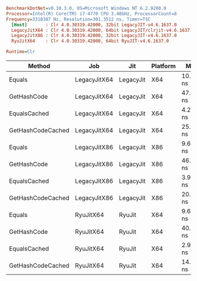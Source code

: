 ``` ini

BenchmarkDotNet=v0.10.3.0, OS=Microsoft Windows NT 6.2.9200.0
Processor=Intel(R) Core(TM) i7-4770 CPU 3.40GHz, ProcessorCount=8
Frequency=3318387 Hz, Resolution=301.3512 ns, Timer=TSC
  [Host]       : Clr 4.0.30319.42000, 32bit LegacyJIT-v4.6.1637.0
  LegacyJitX64 : Clr 4.0.30319.42000, 64bit LegacyJIT/clrjit-v4.6.1637.0;compatjit-v4.6.1637.0
  LegacyJitX86 : Clr 4.0.30319.42000, 32bit LegacyJIT-v4.6.1637.0
  RyuJitX64    : Clr 4.0.30319.42000, 64bit RyuJIT-v4.6.1637.0

Runtime=Clr  

```
 |            Method |          Job |       Jit | Platform |       Mean |    StdErr |    StdDev |
 |------------------ |------------- |---------- |--------- |----------- |---------- |---------- |
 |            Equals | LegacyJitX64 | LegacyJit |      X64 | 10.4266 ns | 0.0090 ns | 0.0338 ns |
 |       GetHashCode | LegacyJitX64 | LegacyJit |      X64 | 47.9099 ns | 0.0912 ns | 0.3533 ns |
 |      EqualsCached | LegacyJitX64 | LegacyJit |      X64 |  4.2168 ns | 0.0070 ns | 0.0260 ns |
 | GetHashCodeCached | LegacyJitX64 | LegacyJit |      X64 | 25.2044 ns | 0.0407 ns | 0.1576 ns |
 |            Equals | LegacyJitX86 | LegacyJit |      X86 |  9.6312 ns | 0.0323 ns | 0.1252 ns |
 |       GetHashCode | LegacyJitX86 | LegacyJit |      X86 | 46.9868 ns | 0.4833 ns | 2.1065 ns |
 |      EqualsCached | LegacyJitX86 | LegacyJit |      X86 |  3.9719 ns | 0.0330 ns | 0.1279 ns |
 | GetHashCodeCached | LegacyJitX86 | LegacyJit |      X86 | 20.4734 ns | 0.0514 ns | 0.1925 ns |
 |            Equals |    RyuJitX64 |    RyuJit |      X64 |  9.6321 ns | 0.0123 ns | 0.0476 ns |
 |       GetHashCode |    RyuJitX64 |    RyuJit |      X64 | 40.7101 ns | 0.0525 ns | 0.2035 ns |
 |      EqualsCached |    RyuJitX64 |    RyuJit |      X64 |  2.9862 ns | 0.0035 ns | 0.0130 ns |
 | GetHashCodeCached |    RyuJitX64 |    RyuJit |      X64 | 14.9397 ns | 0.1623 ns | 0.7073 ns |
